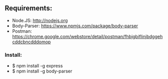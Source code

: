## Requirements: 
- Node.JS: http://nodejs.org
- Body-Parser: https://www.npmjs.com/package/body-parser
- Postman: https://chrome.google.com/webstore/detail/postman/fhbjgbiflinjbdggehcddcbncdddomop

### Install:
- $ npm install -g express
- $ npm install -g body-parser
